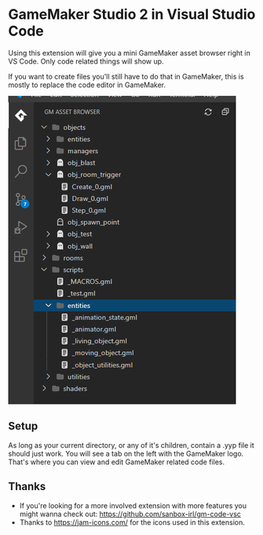 # GameMaker Studio 2 in Visual Studio Code

Using this extension will give you a mini GameMaker asset browser right in VS Code. Only code related things will show up.

If you want to create files you'll still have to do that in GameMaker, this is mostly to replace the code editor in GameMaker.

![Getting Started](./images/example.png)

## Setup

As long as your current directory, or any of it's children, contain a .yyp file it should just work. You will see a tab on the left with the GameMaker logo. That's where you can view and edit GameMaker related code files.

## Thanks

* If you're looking for a more involved extension with more features you might wanna check out: https://github.com/sanbox-irl/gm-code-vsc
* Thanks to https://jam-icons.com/ for the icons used in this extension.
